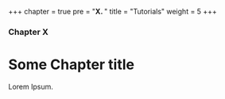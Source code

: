 +++
chapter = true
pre = "<b>X. </b>"
title = "Tutorials"
weight = 5
+++

### Chapter X

# Some Chapter title

Lorem Ipsum.